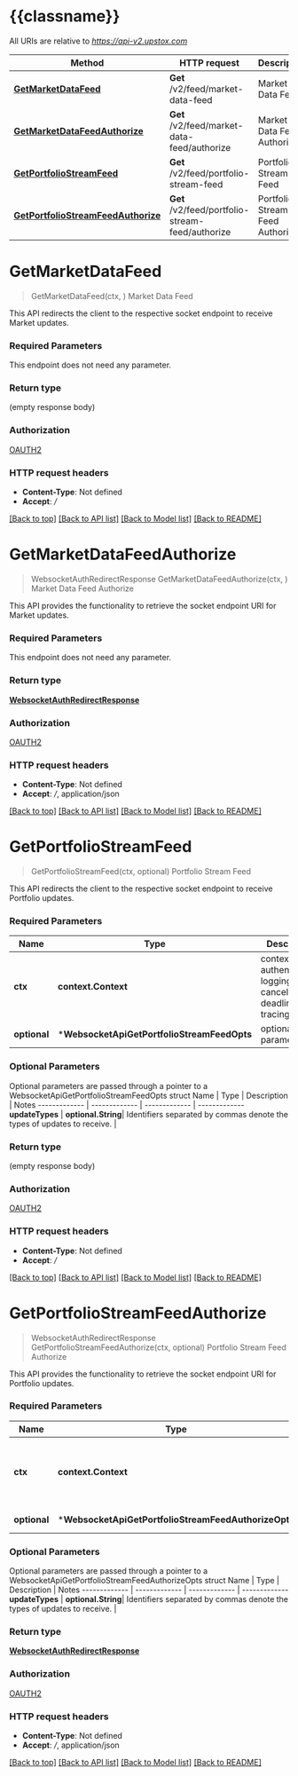 # {{classname}}

All URIs are relative to *https://api-v2.upstox.com*

Method | HTTP request | Description
------------- | ------------- | -------------
[**GetMarketDataFeed**](WebsocketApi.md#GetMarketDataFeed) | **Get** /v2/feed/market-data-feed | Market Data Feed
[**GetMarketDataFeedAuthorize**](WebsocketApi.md#GetMarketDataFeedAuthorize) | **Get** /v2/feed/market-data-feed/authorize | Market Data Feed Authorize
[**GetPortfolioStreamFeed**](WebsocketApi.md#GetPortfolioStreamFeed) | **Get** /v2/feed/portfolio-stream-feed | Portfolio Stream Feed
[**GetPortfolioStreamFeedAuthorize**](WebsocketApi.md#GetPortfolioStreamFeedAuthorize) | **Get** /v2/feed/portfolio-stream-feed/authorize | Portfolio Stream Feed Authorize

# **GetMarketDataFeed**
> GetMarketDataFeed(ctx, )
Market Data Feed

 This API redirects the client to the respective socket endpoint to receive Market updates.

### Required Parameters
This endpoint does not need any parameter.

### Return type

 (empty response body)

### Authorization

[OAUTH2](../README.md#OAUTH2)

### HTTP request headers

 - **Content-Type**: Not defined
 - **Accept**: */*

[[Back to top]](#) [[Back to API list]](../README.md#documentation-for-api-endpoints) [[Back to Model list]](../README.md#documentation-for-models) [[Back to README]](../README.md)

# **GetMarketDataFeedAuthorize**
> WebsocketAuthRedirectResponse GetMarketDataFeedAuthorize(ctx, )
Market Data Feed Authorize

This API provides the functionality to retrieve the socket endpoint URI for Market updates.

### Required Parameters
This endpoint does not need any parameter.

### Return type

[**WebsocketAuthRedirectResponse**](WebsocketAuthRedirectResponse.md)

### Authorization

[OAUTH2](../README.md#OAUTH2)

### HTTP request headers

 - **Content-Type**: Not defined
 - **Accept**: */*, application/json

[[Back to top]](#) [[Back to API list]](../README.md#documentation-for-api-endpoints) [[Back to Model list]](../README.md#documentation-for-models) [[Back to README]](../README.md)

# **GetPortfolioStreamFeed**
> GetPortfolioStreamFeed(ctx, optional)
Portfolio Stream Feed

This API redirects the client to the respective socket endpoint to receive Portfolio updates.

### Required Parameters

Name | Type | Description  | Notes
------------- | ------------- | ------------- | -------------
 **ctx** | **context.Context** | context for authentication, logging, cancellation, deadlines, tracing, etc.
 **optional** | ***WebsocketApiGetPortfolioStreamFeedOpts** | optional parameters | nil if no parameters

### Optional Parameters
Optional parameters are passed through a pointer to a WebsocketApiGetPortfolioStreamFeedOpts struct
Name | Type | Description  | Notes
------------- | ------------- | ------------- | -------------
 **updateTypes** | **optional.String**| Identifiers separated by commas denote the types of updates to receive. | 

### Return type

 (empty response body)

### Authorization

[OAUTH2](../README.md#OAUTH2)

### HTTP request headers

 - **Content-Type**: Not defined
 - **Accept**: */*

[[Back to top]](#) [[Back to API list]](../README.md#documentation-for-api-endpoints) [[Back to Model list]](../README.md#documentation-for-models) [[Back to README]](../README.md)

# **GetPortfolioStreamFeedAuthorize**
> WebsocketAuthRedirectResponse GetPortfolioStreamFeedAuthorize(ctx, optional)
Portfolio Stream Feed Authorize

 This API provides the functionality to retrieve the socket endpoint URI for Portfolio updates.

### Required Parameters

Name | Type | Description  | Notes
------------- | ------------- | ------------- | -------------
 **ctx** | **context.Context** | context for authentication, logging, cancellation, deadlines, tracing, etc.
 **optional** | ***WebsocketApiGetPortfolioStreamFeedAuthorizeOpts** | optional parameters | nil if no parameters

### Optional Parameters
Optional parameters are passed through a pointer to a WebsocketApiGetPortfolioStreamFeedAuthorizeOpts struct
Name | Type | Description  | Notes
------------- | ------------- | ------------- | -------------
 **updateTypes** | **optional.String**| Identifiers separated by commas denote the types of updates to receive. | 

### Return type

[**WebsocketAuthRedirectResponse**](WebsocketAuthRedirectResponse.md)

### Authorization

[OAUTH2](../README.md#OAUTH2)

### HTTP request headers

 - **Content-Type**: Not defined
 - **Accept**: */*, application/json

[[Back to top]](#) [[Back to API list]](../README.md#documentation-for-api-endpoints) [[Back to Model list]](../README.md#documentation-for-models) [[Back to README]](../README.md)

